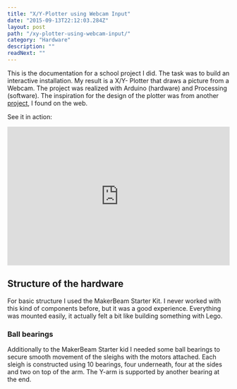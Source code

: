 ```yaml
---
title: "X/Y-Plotter using Webcam Input"
date: "2015-09-13T22:12:03.284Z"
layout: post
path: "/xy-plotter-using-webcam-input/"
category: "Hardware"
description: ""
readNext: ""
---
```

This is the documentation for a school project I did. The task was to build an interactive installation. My result is a X/Y- Plotter that draws a picture from a Webcam. The project was realized with Arduino (hardware) and Processing (software). The inspiration for the design of the plotter was from another [project](http://roxen.github.io/live-plotter/), I found on the web.

See it in action:
<p>
<iframe width="100%" height="315"  src="https://www.youtube.com/embed/eJAnOWJo8qk" frameborder="0" allowfullscreen></iframe>
</p>

## Structure of the hardware
For basic structure I used the MakerBeam Starter Kit. I never worked with this kind of components before, but it was a good experience. Everything was mounted easily, it actually felt a bit like building something with Lego.

### Ball bearings
Additionally to the MakerBeam Starter kid I needed some ball bearings to secure smooth movement of the sleighs with the motors attached. Each sleigh is constructed using 10 bearings, four underneath, four at the sides and two on top of the arm. The Y-arm is supported by another bearing at the end.